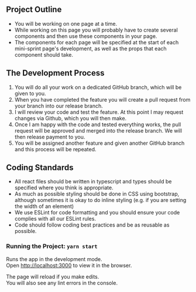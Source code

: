 ## Project Outline
- You will be working on one page at a time.
- While working on this page you will probably have to create several components and then use these components in your page.
- The components for each page will be specified at the start of each mini-sprint page's development, as well as the props that each component should take.

## The Development Process
1. You will do all your work on a dedicated GitHub branch, which will be given to you.
2. When you have completed the feature you will create a pull request from your branch into our release branch.
3. I will review your code and test the feature. At this point I may request changes via Github, which you will then make.
4. Once I am happy with the code and tested everything works, the pull request will be approved and merged into the release branch. We will then release payment to you.
5. You will be assigned another feature and given another GitHub branch and this process will be repeated.

## Coding Standards

- All react files should be written in typescript and types should be specified where you think is appropriate.
- As much as possible styling should be done in CSS using bootstrap, although sometimes it is okay to do inline styling (e.g. if you are setting the width of an element)
- We use ESLint for code formatting and you should ensure your code complies with all our ESLint rules.
- Code should follow coding best practices and be as reusable as possible.


### Running the Project: `yarn start`

Runs the app in the development mode.\
Open [http://localhost:3000](http://localhost:3000) to view it in the browser.

The page will reload if you make edits.\
You will also see any lint errors in the console.